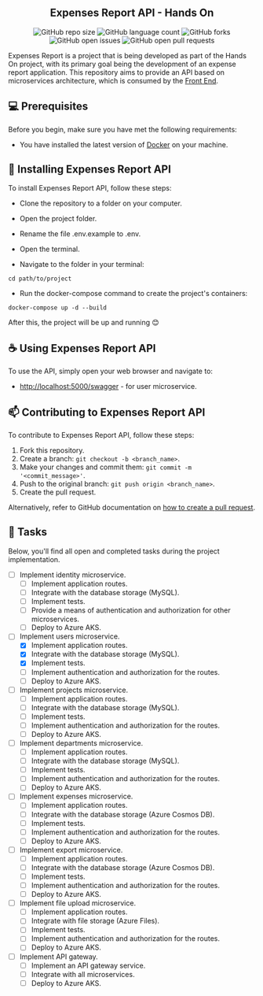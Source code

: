 <h2 align="center">
    Expenses Report API - Hands On
</h2>

<div align="center">

![GitHub repo size](https://img.shields.io/github/repo-size/wendel-nogueira/Expenses-Report-BackEnd?style=for-the-badge)
![GitHub language count](https://img.shields.io/github/languages/count/wendel-nogueira/Expenses-Report-BackEnd?style=for-the-badge)
![GitHub forks](https://img.shields.io/github/forks/wendel-nogueira/Expenses-Report-BackEnd?style=for-the-badge)
![GitHub open issues](https://img.shields.io/github/issues/wendel-nogueira/Expenses-Report-BackEnd?style=for-the-badge)
![GitHub open pull requests](https://img.shields.io/github/issues-pr/wendel-nogueira/Expenses-Report-BackEnd?style=for-the-badge)

</div>

Expenses Report is a project that is being developed as part of the Hands On project, with its primary goal being the development of an expense report application. This repository aims to provide an API based on microservices architecture, which is consumed by the [Front End](https://github.com/wendel-nogueira/Expenses-Report-FrontEnd).

## 💻 Prerequisites

Before you begin, make sure you have met the following requirements:

* You have installed the latest version of [Docker](https://www.docker.com) on your machine.

## 🚀 Installing Expenses Report API

To install Expenses Report API, follow these steps:

* Clone the repository to a folder on your computer.

* Open the project folder.

* Rename the file .env.example to .env.

* Open the terminal.

* Navigate to the folder in your terminal:

```
cd path/to/project
```

* Run the docker-compose command to create the project's containers:

```
docker-compose up -d --build
```

After this, the project will be up and running 😊

## ☕ Using Expenses Report API

To use the API, simply open your web browser and navigate to:

* [http://localhost:5000/swagger](http://localhost:5000/swagger) - for user microservice.


## 📫 Contributing to Expenses Report API

To contribute to Expenses Report API, follow these steps:

1. Fork this repository.
2. Create a branch: `git checkout -b <branch_name>`.
3. Make your changes and commit them: `git commit -m '<commit_message>'`.
4. Push to the original branch: `git push origin <branch_name>`.
5. Create the pull request.

Alternatively, refer to GitHub documentation on [how to create a pull request](https://help.github.com/en/github/collaborating-with-issues-and-pull-requests/creating-a-pull-request).

## 📝 Tasks

Below, you'll find all open and completed tasks during the project implementation.

- [ ] Implement identity microservice.
    - [ ] Implement application routes.
    - [ ] Integrate with the database storage (MySQL).
    - [ ] Implement tests.
    - [ ] Provide a means of authentication and authorization for other microservices.
    - [ ] Deploy to Azure AKS.
- [ ] Implement users microservice.
    - [x] Implement application routes.
    - [x] Integrate with the database storage (MySQL).
    - [x] Implement tests.
    - [ ] Implement authentication and authorization for the routes.
    - [ ] Deploy to Azure AKS.
- [ ] Implement projects microservice.
    - [ ] Implement application routes.
    - [ ] Integrate with the database storage (MySQL).
    - [ ] Implement tests.
    - [ ] Implement authentication and authorization for the routes.
    - [ ] Deploy to Azure AKS.
- [ ] Implement departments microservice.
    - [ ] Implement application routes.
    - [ ] Integrate with the database storage (MySQL).
    - [ ] Implement tests.
    - [ ] Implement authentication and authorization for the routes.
    - [ ] Deploy to Azure AKS.
- [ ] Implement expenses microservice.
    - [ ] Implement application routes.
    - [ ] Integrate with the database storage (Azure Cosmos DB).
    - [ ] Implement tests.
    - [ ] Implement authentication and authorization for the routes.
    - [ ] Deploy to Azure AKS.
- [ ] Implement export microservice.
    - [ ] Implement application routes.
    - [ ] Integrate with the database storage (Azure Cosmos DB).
    - [ ] Implement tests.
    - [ ] Implement authentication and authorization for the routes.
    - [ ] Deploy to Azure AKS.
- [ ] Implement file upload microservice.
    - [ ] Implement application routes.
    - [ ] Integrate with file storage (Azure Files).
    - [ ] Implement tests.
    - [ ] Implement authentication and authorization for the routes.
    - [ ] Deploy to Azure AKS.
- [ ] Implement API gateway.
    - [ ] Implement an API gateway service.
    - [ ] Integrate with all microservices.
    - [ ] Deploy to Azure AKS.